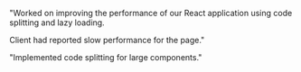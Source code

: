 "Worked on improving the performance of our React application using code splitting and lazy loading.

Client had reported slow performance for the page."

"Implemented code splitting for large components."
